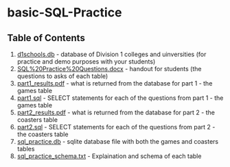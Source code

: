 # basic-SQL-Practice

## Table of Contents
1.  [d1schools.db](d1schools.db) - database of Division 1 colleges and uinversities (for practice and demo purposes with your students)
1.  [SQL%20Practice%20Questions.docx](SQL%20Practice%20Questions.docx) - handout for students (the questions to asks of each table)
2.  [part1_results.pdf](part1_results.pdf) - what is returned from the database for part 1 - the games table
3.  [part1.sql](part1.sql) - SELECT statements for each of the questions from part 1 - the games table
4.  [part2_results.pdf](part2_results.pdf) - what is returned from the database for part 2 - the coasters table
5.  [part2.sql](part2.sql) - SELECT statements for each of the questions from part 2 - the coasters table
6.  [sql_practice.db](sql_practice.db) - sqlite database file with both the games and coasters tables
7.  [sql_practice_schema.txt](sql_practice_schema.txt) - Explaination and schema of each table
